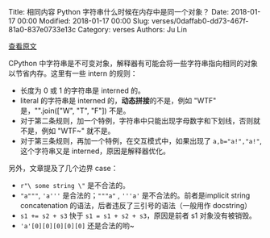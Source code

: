 Title: 相同内容 Python 字符串什么时候在内存中是同一个对象？
Date: 2018-01-17 00:00
Modified: 2018-01-17 00:00
Slug: verses/0daffab0-dd73-467f-81a0-837e0733e13c
Category: verses
Authors: Ju Lin

[查看原文](https://www.codementor.io/satwikkansal/do-you-really-think-you-know-strings-in-python-fnxh8mtha)

CPython 中字符串是不可变对象，解释器有可能会将一些字符串指向相同的对象以节省内存。这里有一些 intern 的规则：

* 长度为 0 或 1 的字符串是 interned 的。
* literal 的字符串是 interned 的，**动态拼接**的不是，例如 "WTF" 是，"".join(["W", "T", "F"]) 不是。
* 对于第二条规则，加一个特例，字符串中只能出现字母数字和下划线，否则就不是，例如 "WTF~" 就不是。
* 对于第三条规则，再加一个特例，在交互模式中，如果出现了 `a,b="a!","a!"`, 这个字符串又是 interned，原因是解释器优化。

另外，文章提及了几个边界 case：

* `r"\ some string \"` 是不合法的。
* `"a"""`, `'a'''` 是合法的；`"""a"` , `'''a'` 是不合法的。前者是implicit string concatenation 的语法，后者违反了三引号的语法（一般用作 docstring）
* `s1 += s2 + s3` 快于 `s1 = s1 + s2 + s3`，原因是前者 s1 对象没有被销毁。
* `'a'[0][0][0][0][0]` 还是合法的哟~